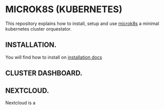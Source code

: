 # MICROK8S (KUBERNETES)

This repository explains how to install, setup and use [microk8s](https://microk8s.io/) a minimal kubernetes cluster orquestator.

## INSTALLATION.

You will find how to install on [installation docs](docs/en/installation.md)

## CLUSTER DASHBOARD.

## NEXTCLOUD.

Nextcloud is a  
